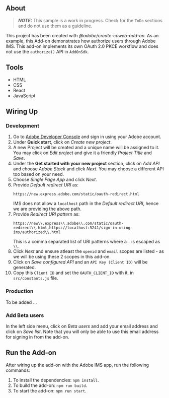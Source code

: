 ## About

> **_NOTE:_** This sample is a work in progress. Check for the `ToDo` sections and do not use them as a guideline.

This project has been created with _@adobe/create-ccweb-add-on_. As an example, this Add-on demonstrates how authorize users through Adobe IMS. This add-on implements its own OAuth 2.0 PKCE workflow and does not use the `authorize()` API in `AddOnSdk`.

## Tools

-   HTML
-   CSS
-   React
-   JavaScript

## Wiring Up

### Development

1. Go to [Adobe Developer Console](https://developer.adobe.com/console) and sign in using your Adobe account.
2. Under **Quick start**, click on _Create new project_.
3. A new Project will be created and a unique name will be assigned to it. You may click on _Edit project_ and give it a friendly _Project Title_ and _Save_.
4. Under the **Get started with your new project** section, click on _Add API_ and choose _Adobe Stock_ and click _Next_. You may choose a different API too based on your need.
5. Choose _Single Page App_ and click _Next_.
6. Provide _Default redirect URI_ as:
    ```
    https://new.express.adobe.com/static/oauth-redirect.html
    ```
    IMS does not allow a `localhost` path in the _Default redirect URI_, hence we are providing the above path.
7. Provide _Redirect URI pattern_ as:
    ```
    https://new\\.express\\.adobe\\.com/static/oauth-redirect\\.html,https://localhost:5241/sign-in-using-ims/authorized\\.html
    ```
    This is a comma separated list of URI patterns where a `.` is escaped as `\\.`
8. Click _Next_ and ensure atleast the `openid` and `email` scopes are listed - as we will be using these 2 scopes in this add-on.
9. Click on _Save configured API_ and an `API Key (Client ID)` will be generated.
10. Copy this `Client ID` and set the `OAUTH_CLIENT_ID` with it, in `src/constants.js` file.

### Production

To be added ...

### Add Beta users

In the left side menu, click on _Beta users_ and add your email address and click on _Save list_. Note that you will only be able to use this email address for signing in from the add-on.

## Run the Add-on

After wiring up the add-on with the Adobe IMS app, run the following commands:

1. To install the dependencies: `npm install`.
2. To build the add-on: `npm run build`.
3. To start the add-on: `npm run start`.
